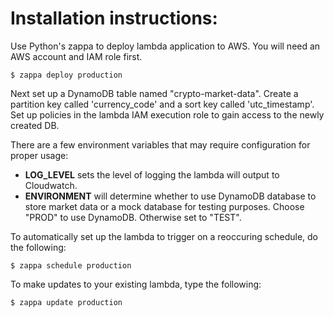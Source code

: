 Installation instructions:
==========================

Use Python's zappa to deploy lambda application to AWS. You will need an AWS account and IAM role first.

    $ zappa deploy production

Next set up a DynamoDB table named "crypto-market-data".
Create a partition key called 'currency_code' and a sort key called 'utc_timestamp'.
Set up policies in the lambda IAM execution role to gain access to the newly created DB.

There are a few environment variables that may require configuration for proper usage:

* **LOG_LEVEL** sets the level of logging the lambda will output to Cloudwatch.
* **ENVIRONMENT** will determine whether to use DynamoDB database to store market data or a mock database for testing purposes. Choose "PROD" to use DynamoDB. Otherwise set to "TEST".

To automatically set up the lambda to trigger on a reoccuring schedule, do the following:

    $ zappa schedule production

To make updates to your existing lambda, type the following:

    $ zappa update production
